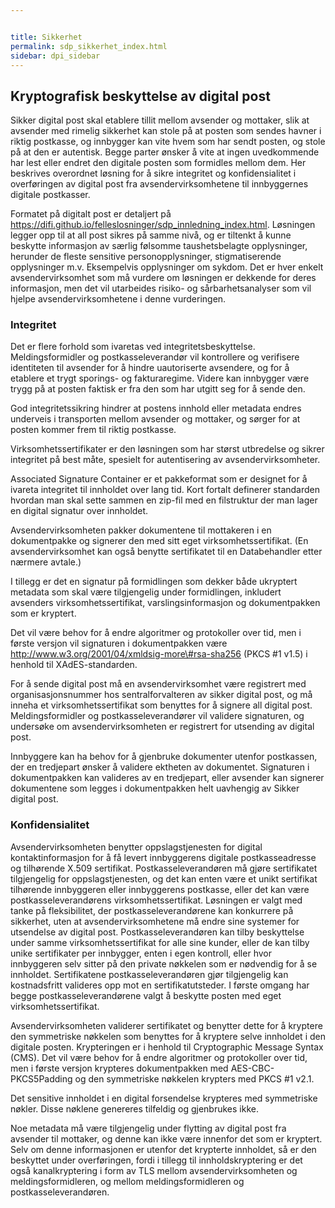 ```yaml
---


title: Sikkerhet
permalink: sdp_sikkerhet_index.html
sidebar: dpi_sidebar
---
```


## Kryptografisk beskyttelse av digital post

Sikker digital post skal etablere tillit mellom avsender og mottaker,
slik at avsender med rimelig sikkerhet kan stole på at posten som sendes
havner i riktig postkasse, og innbygger kan vite hvem som har sendt
posten, og stole på at den er autentisk. Begge parter ønsker å vite at
ingen uvedkommende har lest eller endret den digitale posten som
formidles mellom dem. Her beskrives overordnet løsning for å sikre
integritet og konfidensialitet i overføringen av digital post fra
avsendervirksomhetene til innbyggernes digitale postkasser.

Formatet på digitalt post er detaljert på
<https://difi.github.io/felleslosninger/sdp_innledning_index.html>. Løsningen legger opp til at
all post sikres på samme nivå, og er tiltenkt å kunne beskytte
informasjon av særlig følsomme taushetsbelagte opplysninger, herunder de
fleste sensitive personopplysninger, stigmatiserende opplysninger m.v.
Eksempelvis opplysninger om sykdom. Det er hver enkelt
avsendervirksomhet som må vurdere om løsningen er dekkende for deres
informasjon, men det vil utarbeides risiko- og sårbarhetsanalyser som
vil hjelpe avsendervirksomhetene i denne vurderingen.

### Integritet

Det er flere forhold som ivaretas ved integritetsbeskyttelse.
Meldingsformidler og postkasseleverandør vil kontrollere og verifisere
identiteten til avsender for å hindre uautoriserte avsendere, og for å
etablere et trygt sporings- og fakturaregime. Videre kan innbygger være
trygg på at posten faktisk er fra den som har utgitt seg for å sende
den.

God integritetssikring hindrer at postens innhold eller metadata endres
underveis i transporten mellom avsender og mottaker, og sørger for at
posten kommer frem til riktig postkasse.

Virksomhetssertifikater er den løsningen som har størst utbredelse og
sikrer integritet på best måte, spesielt for autentisering av
avsendervirksomheter.

Associated Signature Container er et pakkeformat som er designet for å
ivareta integritet til innholdet over lang tid. Kort fortalt definerer
standarden hvordan man skal sette sammen en zip-fil med en filstruktur
der man lager en digital signatur over innholdet.

Avsendervirksomheten pakker dokumentene til mottakeren i en
dokumentpakke og signerer den med sitt eget virksomhetssertifikat. (En
avsendervirksomhet kan også benytte sertifikatet til en Databehandler
etter nærmere avtale.)

I tillegg er det en signatur på formidlingen som dekker både ukryptert
metadata som skal være tilgjengelig under formidlingen, inkludert
avsenders virksomhetssertifikat, varslingsinformasjon og dokumentpakken
som er kryptert.

Det vil være behov for å endre algoritmer og protokoller over tid, men i
første versjon vil signaturen i dokumentpakken være http://www.w3.org/2001/04/xmldsig-more\#rsa-sha256 (PKCS \#1 v1.5) i
henhold til XAdES-standarden.

For å sende digital post må en avsendervirksomhet være registrert med
organisasjonsnummer hos sentralforvalteren av sikker digital post, og må
inneha et virksomhetssertifikat som benyttes for å signere all digital
post. Meldingsformidler og postkasseleverandører vil validere
signaturen, og undersøke om avsendervirksomheten er registrert for
utsending av digital post.

Innbyggere kan ha behov for å gjenbruke dokumenter utenfor postkassen,
der en tredjepart ønsker å validere ektheten av dokumentet. Signaturen i
dokumentpakken kan valideres av en tredjepart, eller avsender kan
signerer dokumentene som legges i dokumentpakken helt uavhengig av
Sikker digital post.

### Konfidensialitet

Avsendervirksomheten benytter oppslagstjenesten for digital
kontaktinformasjon for å få levert innbyggerens digitale
postkasseadresse og tilhørende X.509 sertifikat. Postkasseleverandøren
må gjøre sertifikatet tilgjengelig for oppslagstjenesten, og det kan
enten være et unikt sertifikat tilhørende innbyggeren eller innbyggerens
postkasse, eller det kan være postkasseleverandørens
virksomhetssertifikat. Løsningen er valgt med tanke på fleksibilitet,
der postkasseleverandørene kan konkurrere på sikkerhet, uten at
avsendervirksomhetene må endre sine systemer for utsendelse av digital
post. Postkasseleverandøren kan tilby beskyttelse under samme
virksomhetssertifikat for alle sine kunder, eller de kan tilby unike
sertifikater per innbygger, enten i egen kontroll, eller hvor
innbyggeren selv sitter på den private nøkkelen som er nødvendig for å
se innholdet. Sertifikatene postkasseleverandøren gjør tilgjengelig kan
kostnadsfritt valideres opp mot en sertifikatutsteder. I første omgang
har begge postkasseleverandørene valgt å beskytte posten med eget
virksomhetssertifikat.

Avsendervirksomheten validerer sertifikatet og benytter dette for å
kryptere den symmetriske nøkkelen som benyttes for å kryptere selve
innholdet i den digitale posten. Krypteringen er i henhold til
Cryptographic Message Syntax (CMS). Det vil være behov for å endre
algoritmer og protokoller over tid, men i første versjon krypteres
dokumentpakken med AES-CBC-PKCS5Padding og den symmetriske nøkkelen
krypters med PKCS \#1 v2.1.

Det sensitive innholdet i en digital forsendelse krypteres med
symmetriske nøkler. Disse nøklene genereres tilfeldig og gjenbrukes
ikke.

Noe metadata må være tilgjengelig under flytting av digital post fra
avsender til mottaker, og denne kan ikke være innenfor det som er
kryptert. Selv om denne informasjonen er utenfor det krypterte
innholdet, så er den beskyttet under overføringen, fordi i tillegg til
innholdskryptering er det også kanalkryptering i form av TLS mellom
avsendervirksomheten og meldingsformidleren, og mellom
meldingsformidleren og postkasseleverandøren.
